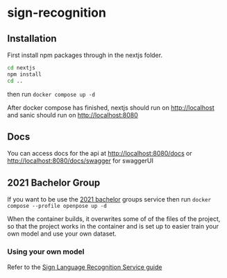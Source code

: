 # sign-recognition

## Installation

First install npm packages through in the nextjs folder.

```sh
cd nextjs
npm install
cd ..
```

then run `docker compose up -d`

After docker compose has finished, nextjs should run on <http://localhost> and sanic should run on <http://localhost:8080>

## Docs

You can access docs for the api at <http://localhost:8080/docs> or <http://localhost:8080/docs/swagger> for swaggerUI

## 2021 Bachelor Group  

If you want to be use the [2021 bachelor](https://github.com/martinloenne/sign-language-recognition-service) groups service then run `docker compose --profile openpose up -d`  

When the container builds, it overwrites some of of the files of the project, so that the project works in the container and is set up to easier train your own model and use your own dataset.
### Using your own model

Refer to the [Sign Language Recognition Service guide](https://github.com/martinloenne/sign-language-recognition-service#training-a-custom-model)
